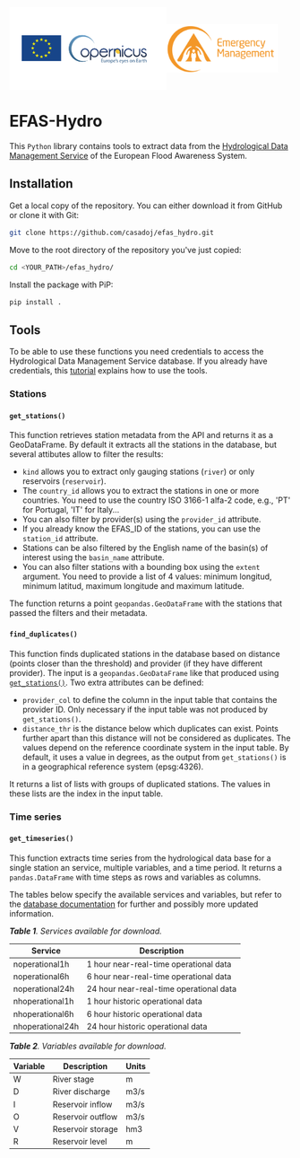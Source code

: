 <img src="./images/copernicus_logo.png" alt="Logo Copernicus" width="280" align="center"><img src="./images/copernicus_emergency_management.png" alt="Logo CEMS" width="200" align="center">

# EFAS-Hydro

This `Python` library contains tools to extract data from the [Hydrological Data Management Service](https://ehdcc.soologic.com/hdms/#!/login) of the European Flood Awareness System.

## Installation

Get a local copy of the repository. You can either download it from GitHub or clone it with Git:

```Bash
git clone https://github.com/casadoj/efas_hydro.git
```

Move to the root directory of the repository you've just copied:

```Bash
cd <YOUR_PATH>/efas_hydro/
```

Install the package with PiP:

```Bash
pip install .
```

## Tools

To be able to use these functions you need credentials to access the Hydrological Data Management Service database. If you already have credentials, this [tutorial](./notebook/tutorial.ipynb) explains how to use the tools.

### Stations

#### `get_stations()`

This function retrieves station metadata from the API and returns it as a GeoDataFrame. By default it extracts all the stations in the database, but several attibutes allow to filter the results:

* `kind` allows you to extract only gauging stations (`river`) or only reservoirs (`reservoir`).
* The `country_id` allows you to extract the stations in one or more countries. You need to use the country ISO 3166-1 alfa-2 code, e.g., 'PT' for Portugal, 'IT' for Italy...
* You can also filter by provider(s) using the `provider_id` attribute.
* If you already know the EFAS_ID of the stations, you can use the `station_id` attribute.
* Stations can be also filtered by the English name of the basin(s) of interest using the `basin_name` attribute.
* You can also filter stations with a bounding box using the `extent` argument. You need to provide a list of 4 values: minimum longitud, minimum latitud, maximum longitude and maximum latitude.

The function returns a point `geopandas.GeoDataFrame` with the stations that passed the filters and their metadata.

#### `find_duplicates()`

This function finds duplicated stations in the database based on distance (points closer than the threshold) and provider (if they have different provider). The input is a `geopandas.GeoDataFrame` like that produced using [`get_stations()`](#get_stations()). Two extra attributes can be defined:

* `provider_col` to define the column in the input table that contains the provider ID. Only necessary if the input table was not produced by `get_stations()`.
* `distance_thr` is the distance below which duplicates can exist. Points further apart than this distance will not be considered as duplicates. The values depend on the reference coordinate system in the input table. By default, it uses a value in degrees, as the output from `get_stations()` is in a geographical reference system (epsg:4326).

It returns a list of lists with groups of duplicated stations. The values in these lists are the index in the input table.

### Time series

#### `get_timeseries()`

This function extracts time series from the hydrological data base for a single station an service, multiple variables, and a time period. It returns a `pandas.DataFrame` with time steps as rows and variables as columns.

The tables below specify the available services and variables, but refer to the [database documentation](https://confluence.smhi.tds.tieto.com/pages/viewpage.action?spaceKey=EHDCC&title=D2-07.2.+API) for further and possibly more updated information. 

***Table 1**. Services available for download.*

| Service | Description |
| ------- | ----------- |
| noperational1h   | 1 hour near-real-time operational data       |
| noperational6h   | 6 hour near-real-time operational data       |
| noperational24h  | 24 hour near-real-time operational data      |
| nhoperational1h  | 1 hour historic operational data  |
| nhoperational6h  | 6 hour historic operational data  |
| nhoperational24h | 24 hour historic operational data |

***Table 2**. Variables available for download.*

| Variable | Description     | Units |
| -------- | -----------     | ----- |
| W        | River stage     | m     |
| D        | River discharge | m3/s  |
| I        | Reservoir inflow | m3/s | 
| O        | Reservoir outflow | m3/s |
| V        | Reservoir storage | hm3 |
| R        | Reservoir level | m |
